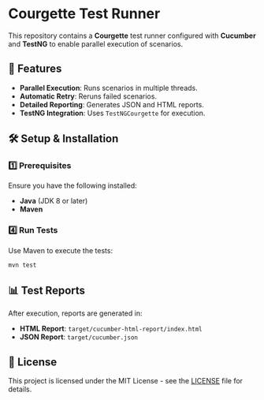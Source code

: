 # Courgette Test Runner    

This repository contains a **Courgette** test runner configured with **Cucumber** and **TestNG** to enable parallel execution of scenarios.

## 🚀 Features
- **Parallel Execution**: Runs scenarios in multiple threads.
- **Automatic Retry**: Reruns failed scenarios.
- **Detailed Reporting**: Generates JSON and HTML reports.
- **TestNG Integration**: Uses `TestNGCourgette` for execution.

## 🛠️ Setup & Installation

### 1️⃣ Prerequisites
Ensure you have the following installed:
- **Java** (JDK 8 or later) 
- **Maven** 


### 4️⃣ Run Tests
Use Maven to execute the tests:

```sh
mvn test
```

## 📊 Test Reports
After execution, reports are generated in:
- **HTML Report**: `target/cucumber-html-report/index.html`
- **JSON Report**: `target/cucumber.json`

## 📜 License
This project is licensed under the MIT License - see the [LICENSE](LICENSE) file for details.

